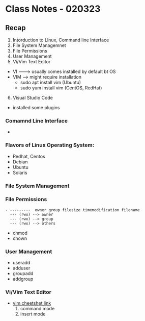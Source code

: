 # Class Notes - 020323

## Recap 
1. Intorduction to LInux, Command line Interface
2. File System Managemnet 
3. File Permissions 
4. User Management 
5. Vi/Vim Text Editor
  - VI ---> usually comes installed by default bt OS
  - VIM --> might require installation
    - sudo apt install vim (Ubuntu)
    - sudo yum install vim (CentOS, RedHat)
6. Visual Studio Code 
  - installed some plugins

### Comamnd Line Interface
  - 

### Flavors of Linux Operating System:
  - Redhat, Centos
  - Debian
  - Ubuntu
  - Solaris


### File System Management 

### File Permissions
    - ---------  owner group filesize timemodification filename
      --- (rwx) --> owner
      --- (rwx) --> group 
      --- (rwx) --> others
    
- chmod
- chown  


### User Management
- useradd 
- adduser 
- groupadd
- addgroup 

### Vi/Vim Text Editor
- [vim cheetshet link](https://github.com/seytechdevops/vim-cheatSheet/tree/main)
    1. command mode
    2. insert mode


